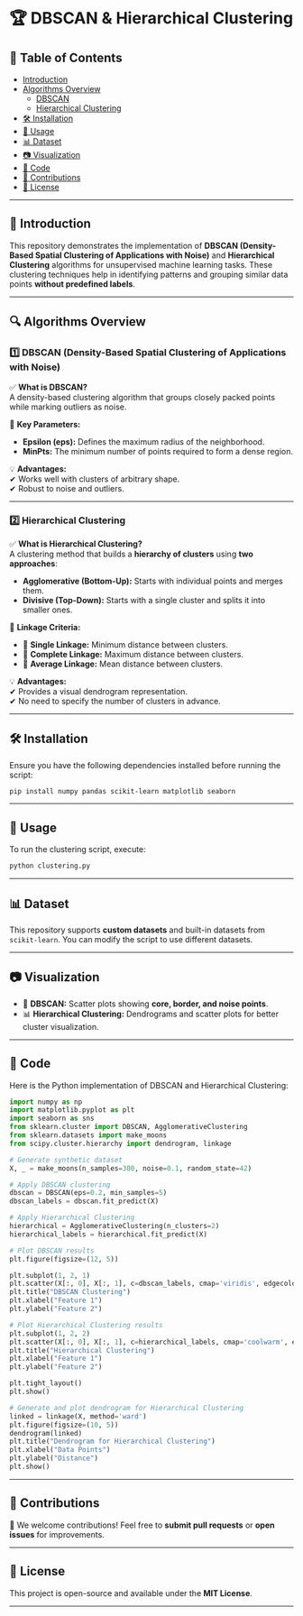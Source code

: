 # 🏆 DBSCAN & Hierarchical Clustering

## 📌 Table of Contents

- [Introduction](#introduction)
- [Algorithms Overview](#algorithms-overview)
  - [DBSCAN](#dbscan-density-based-spatial-clustering-of-applications-with-noise)
  - [Hierarchical Clustering](#hierarchical-clustering)
- [🛠 Installation](#installation)
- [🚀 Usage](#usage)
- [📊 Dataset](#dataset)
- [📷 Visualization](#visualization)
- [📜 Code](#code)
- [🤝 Contributions](#contributions)
- [📜 License](#license)

---

## 📖 Introduction

This repository demonstrates the implementation of **DBSCAN (Density-Based Spatial Clustering of Applications with Noise)** and **Hierarchical Clustering** algorithms for unsupervised machine learning tasks. These clustering techniques help in identifying patterns and grouping similar data points **without predefined labels**.

---

## 🔍 Algorithms Overview

### 1️⃣ DBSCAN (Density-Based Spatial Clustering of Applications with Noise)

✅ **What is DBSCAN?**\
A density-based clustering algorithm that groups closely packed points while marking outliers as noise.

🔹 **Key Parameters:**

- **Epsilon (eps):** Defines the maximum radius of the neighborhood.
- **MinPts:** The minimum number of points required to form a dense region.

💡 **Advantages:**\
✔ Works well with clusters of arbitrary shape.\
✔ Robust to noise and outliers.

---

### 2️⃣ Hierarchical Clustering

✅ **What is Hierarchical Clustering?**\
A clustering method that builds a **hierarchy of clusters** using **two approaches**:

- **Agglomerative (Bottom-Up):** Starts with individual points and merges them.
- **Divisive (Top-Down):** Starts with a single cluster and splits it into smaller ones.

📌 **Linkage Criteria:**

- 🔹 **Single Linkage:** Minimum distance between clusters.
- 🔹 **Complete Linkage:** Maximum distance between clusters.
- 🔹 **Average Linkage:** Mean distance between clusters.

💡 **Advantages:**\
✔ Provides a visual dendrogram representation.\
✔ No need to specify the number of clusters in advance.

---

## 🛠 Installation

Ensure you have the following dependencies installed before running the script:

```bash
pip install numpy pandas scikit-learn matplotlib seaborn
```

---

## 🚀 Usage

To run the clustering script, execute:

```bash
python clustering.py
```

---

## 📊 Dataset

This repository supports **custom datasets** and built-in datasets from `scikit-learn`. You can modify the script to use different datasets.

---

## 📷 Visualization

- 📍 **DBSCAN:** Scatter plots showing **core, border, and noise points**.
- 📊 **Hierarchical Clustering:** Dendrograms and scatter plots for better cluster visualization.

---

## 📜 Code

Here is the Python implementation of DBSCAN and Hierarchical Clustering:

```python
import numpy as np
import matplotlib.pyplot as plt
import seaborn as sns
from sklearn.cluster import DBSCAN, AgglomerativeClustering
from sklearn.datasets import make_moons
from scipy.cluster.hierarchy import dendrogram, linkage

# Generate synthetic dataset
X, _ = make_moons(n_samples=300, noise=0.1, random_state=42)

# Apply DBSCAN clustering
dbscan = DBSCAN(eps=0.2, min_samples=5)
dbscan_labels = dbscan.fit_predict(X)

# Apply Hierarchical Clustering
hierarchical = AgglomerativeClustering(n_clusters=2)
hierarchical_labels = hierarchical.fit_predict(X)

# Plot DBSCAN results
plt.figure(figsize=(12, 5))

plt.subplot(1, 2, 1)
plt.scatter(X[:, 0], X[:, 1], c=dbscan_labels, cmap='viridis', edgecolors='k')
plt.title("DBSCAN Clustering")
plt.xlabel("Feature 1")
plt.ylabel("Feature 2")

# Plot Hierarchical Clustering results
plt.subplot(1, 2, 2)
plt.scatter(X[:, 0], X[:, 1], c=hierarchical_labels, cmap='coolwarm', edgecolors='k')
plt.title("Hierarchical Clustering")
plt.xlabel("Feature 1")
plt.ylabel("Feature 2")

plt.tight_layout()
plt.show()

# Generate and plot dendrogram for Hierarchical Clustering
linked = linkage(X, method='ward')
plt.figure(figsize=(10, 5))
dendrogram(linked)
plt.title("Dendrogram for Hierarchical Clustering")
plt.xlabel("Data Points")
plt.ylabel("Distance")
plt.show()
```

---

## 🤝 Contributions

🎯 We welcome contributions! Feel free to **submit pull requests** or **open issues** for improvements.

---

## 📜 License

This project is open-source and available under the **MIT License**.

---

